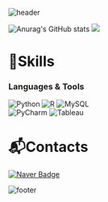 ![header](https://capsule-render.vercel.app/api?type=waving&color=0:B5E4F7,100:a82da8&height=200&section=header&text=Welcome&fontSize=70&fontColor=FFFFFF&fontAlignY=33&desc=JAEWON's%20Github%20Profile&descAlign=58&descAlignY=53&animation=twinkling)

![Anurag's GitHub stats](https://github-readme-stats.vercel.app/api?username=kry1126&show_icons=true&theme=graywhite)
<img src="http://mazassumnida.wtf/api/v2/generate_badge?boj=kry1126">

# 💪Skills
### Languages & Tools
![Python](https://img.shields.io/badge/Python-3776AB.svg?&style=for-the-badge&logo=Python&logoColor=white)
![R](https://img.shields.io/badge/R-FF4154.svg?&style=for-the-badge&logo=R&logoColor=white)
![MySQL](https://img.shields.io/badge/MySQL-006272.svg?&style=for-the-badge&logo=MySQL&logoColor=white)  
![PyCharm](https://img.shields.io/badge/PyCharm-569A31.svg?&style=for-the-badge&logo=PyCharm&logoColor=white)
![Tableau](https://img.shields.io/badge/Tableau-E97627.svg?&style=for-the-badge&logo=Tableau&logoColor=white)

# 📬Contacts
[![Naver Badge](https://img.shields.io/badge/Naver-03C75A?style=flat-square&logo=Naver&logoColor=white&link=mailto:kry1126@naver.com)](mailto:kry1126@naver.com)

![footer](https://capsule-render.vercel.app/api?type=waving&color=0:a82da8,100:B5E4F7&height=150&section=footer)
